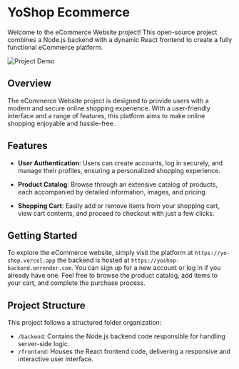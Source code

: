 # YoShop Ecommerce

Welcome to the eCommerce Website project! This open-source project combines a Node.js backend with a dynamic React frontend to create a fully functional eCommerce platform.

![Project Demo](demo.gif) <!-- Include a GIF or screenshot of your project -->

## Overview

The eCommerce Website project is designed to provide users with a modern and secure online shopping experience. With a user-friendly interface and a range of features, this platform aims to make online shopping enjoyable and hassle-free.

## Features

- **User Authentication**: Users can create accounts, log in securely, and manage their profiles, ensuring a personalized shopping experience.

- **Product Catalog**: Browse through an extensive catalog of products, each accompanied by detailed information, images, and pricing.

- **Shopping Cart**: Easily add or remove items from your shopping cart, view cart contents, and proceed to checkout with just a few clicks.



## Getting Started

To explore the eCommerce website, simply visit the platform at `https://yo-shop.vercel.app` the backend is hosted at `https://yoshop-backend.onrender.com`. You can sign up for a new account or log in if you already have one. Feel free to browse the product catalog, add items to your cart, and complete the purchase process.

## Project Structure

This project follows a structured folder organization:

- `/backend`: Contains the Node.js backend code responsible for handling server-side logic.
- `/frontend`: Houses the React frontend code, delivering a responsive and interactive user interface.


